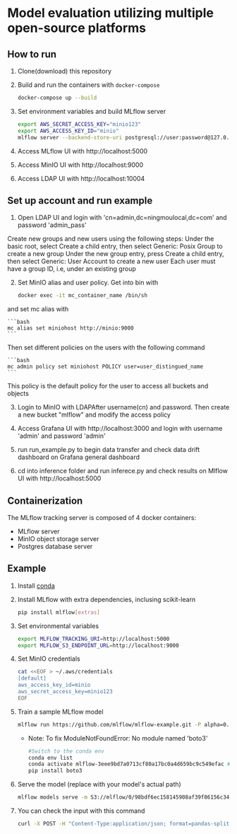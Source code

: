 # Model evaluation utilizing multiple open-source platforms

## How to run

1. Clone(download) this repository

2. Build and run the containers with `docker-compose`

    ```bash
    docker-compose up --build
    ```

3. Set environment variables and build MLflow server

    ```bash
    export AWS_SECRET_ACCESS_KEY="minio123" 
    export AWS_ACCESS_KEY_ID="minio"
    mlflow server --backend-store-uri postgresql://user:password@127.0.0.1/mlflow --default-artifact-root http://127.0.0.1:9000/mlflow --host 0.0.0.0 --port 5000
    ```

4. Access MLflow UI with http://localhost:5000

5. Access MinIO UI with http://localhost:9000

6. Access LDAP UI with http://localhost:10004

## Set up account and run example

1. Open LDAP UI and login with 'cn=admin,dc=ningmoulocal,dc=com' and password 'admin_pass'

Create new groups and new users using the following steps:
    Under the basic root, select Create a child entry, then select Generic: Posix Group to create a new group
    Under the new group entry, press Create a child entry, then select Generic: User Account to create a new user
Each user must have a group ID, i.e, under an existing group

2. Set MinIO alias and user policy. Get into bin with

    ```bash
    docker exec -it mc_container_name /bin/sh
    ```
and set mc alias with 

    ```bash
    mc alias set miniohost http://minio:9000
    ```

Then set different policies on the users with the following command 

    ```bash
    mc admin policy set miniohost POLICY user=user_distingued_name
    ```

This policy is the default policy for the user to access all buckets and objects

3. Login to MinIO with LDAPAfter username(cn) and password. Then create a new bucket "mlflow" and modify the access policy

4. Access Grafana UI with http://localhost:3000 and login with username 'admin' and password 'admin'

5. run run_example.py to begin data transfer and check data drift dashboard on Grafana general dashboard

6. cd into inference folder and run inferece.py and check results on Mlflow UI with http://localhost:5000

## Containerization

The MLflow tracking server is composed of 4 docker containers:

* MLflow server
* MinIO object storage server
* Postgres database server

## Example

1. Install [conda](https://conda.io/projects/conda/en/latest/user-guide/install/index.html)

2. Install MLflow with extra dependencies, inclusing scikit-learn

    ```bash
    pip install mlflow[extras]
    ```

3. Set environmental variables

    ```bash
    export MLFLOW_TRACKING_URI=http://localhost:5000
    export MLFLOW_S3_ENDPOINT_URL=http://localhost:9000
    ```
4. Set MinIO credentials

    ```bash
    cat <<EOF > ~/.aws/credentials
    [default]
    aws_access_key_id=minio
    aws_secret_access_key=minio123
    EOF
    ```

5. Train a sample MLflow model

    ```bash
    mlflow run https://github.com/mlflow/mlflow-example.git -P alpha=0.42
    ```

    * Note: To fix ModuleNotFoundError: No module named 'boto3'

        ```bash
        #Switch to the conda env
        conda env list
        conda activate mlflow-3eee9bd7a0713cf80a17bc0a4d659bc9c549efac #replace with your own generated mlflow-environment
        pip install boto3
        ```

 6. Serve the model (replace with your model's actual path)
    ```bash
    mlflow models serve -m S3://mlflow/0/98bdf6ec158145908af39f86156c347f/artifacts/model -p 1234
    ```

 7. You can check the input with this command
    ```bash
    curl -X POST -H "Content-Type:application/json; format=pandas-split" --data '{"columns":["alcohol", "chlorides", "citric acid", "density", "fixed acidity", "free sulfur dioxide", "pH", "residual sugar", "sulphates", "total sulfur dioxide", "volatile acidity"],"data":[[12.8, 0.029, 0.48, 0.98, 6.2, 29, 3.33, 1.2, 0.39, 75, 0.66]]}' http://127.0.0.1:1234/invocations
    ```
